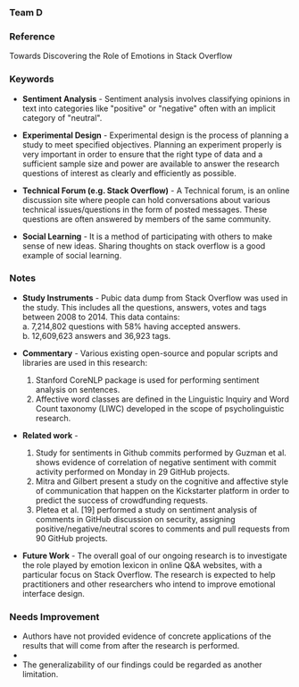 ### Team D

### Reference
Towards Discovering the Role of Emotions in Stack Overflow

### Keywords 

- **Sentiment Analysis** - Sentiment analysis involves classifying opinions in text into categories like "positive" or "negative" often with an implicit category of "neutral".

- **Experimental Design** - Experimental design is the process of planning a study to meet specified objectives. Planning an experiment properly is very important in order to ensure that the right type of data and a sufficient sample size and power are available to answer the research questions of interest as clearly and efficiently as possible. 

- **Technical Forum (e.g. Stack Overflow)** -  A Technical forum, is an online discussion site where people can hold conversations about various technical issues/questions in the form of posted messages. These questions are often answered by members of the same community.

- **Social Learning** - It is a method of participating with others to make sense of new ideas. Sharing thoughts on stack overflow is a good example of social learning.

### Notes

- **Study Instruments** - Pubic data dump from Stack Overflow was used in the study. This includes all the questions, answers, votes and tags between 2008 to 2014. This data contains:<br>
  a. 7,214,802 questions with 58% having accepted answers.<br>
  b. 12,609,623 answers and 36,923 tags.<br>

- **Commentary** - Various existing open-source and popular scripts and libraries are used in this research:
  1. Stanford CoreNLP package is used for performing sentiment analysis on sentences.
  2. Affective word classes are defined in the Linguistic Inquiry and Word Count taxonomy (LIWC) developed in the scope of psycholinguistic research.

- **Related work** - 
  1. Study for sentiments in Github commits performed by Guzman et al. shows evidence of correlation of negative sentiment with commit activity performed on Monday in 29 GitHub projects.
  2. Mitra and Gilbert present a study on the cognitive and affective style of communication that happen on the Kickstarter platform in order to predict the success of crowdfunding requests.
  3. Pletea et al. [19] performed a study on sentiment analysis of comments in GitHub discussion on security, assigning positive/negative/neutral scores to comments and pull requests from 90 GitHub projects.

- **Future Work** - The overall goal of our ongoing research is to investigate the role played by emotion lexicon in online Q&A websites, with a particular focus on Stack Overflow. The research is expected to help practitioners and other researchers who intend to improve emotional interface design. 


### Needs Improvement

- Authors have not provided evidence of concrete applications of the results that will come from after the research is performed.
- 
- The generalizability of our findings could be regarded as another limitation. 
